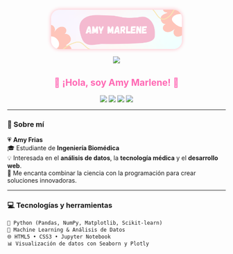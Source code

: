 <p align="center">
  <img src="https://github.com/amymarlene/amymarlene/blob/main/perfilamy.png?raw=true=true" 
       alt="Banner Amy Marlene" 
       width="60%" 
       style="border-radius: 20px; box-shadow: 0px 0px 10px #ffb6c1;" />
</p>

<p align="center">
  <img src="https://capsule-render.vercel.app/api?type=waving&color=ffb6c1&height=80&section=header" />
</p>

<h2 align="center" style="color:#ff69b4;">💖 ¡Hola, soy Amy Marlene! 💖</h2>

<p align="center">
  <img src="https://img.shields.io/badge/Ingeniería%20Biomédica-FFC0CB?style=for-the-badge&logoColor=white" />
  <img src="https://img.shields.io/badge/Python-FFE4E1?style=for-the-badge&logo=python&logoColor=ff69b4" />
  <img src="https://img.shields.io/badge/HTML5-FADADD?style=for-the-badge&logo=html5&logoColor=ff69b4" />
  <img src="https://img.shields.io/badge/CSS3-FADADD?style=for-the-badge&logo=css3&logoColor=ff69b4" />
</p>

---

### 🌷 Sobre mí

💗 **Amy Frias**  
🎓 Estudiante de **Ingeniería Biomédica**  
💡 Interesada en el **análisis de datos**, la **tecnología médica** y el **desarrollo web**.  
🌸 Me encanta combinar la ciencia con la programación para crear soluciones innovadoras.  

---

### 💻 Tecnologías y herramientas

```text
🐍 Python (Pandas, NumPy, Matplotlib, Scikit-learn)
🧠 Machine Learning & Análisis de Datos
🌐 HTML5 • CSS3 • Jupyter Notebook
📊 Visualización de datos con Seaborn y Plotly
